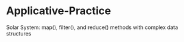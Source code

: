 # Applicative-Practice
Solar System: map(), filter(), and reduce() methods with complex data structures
